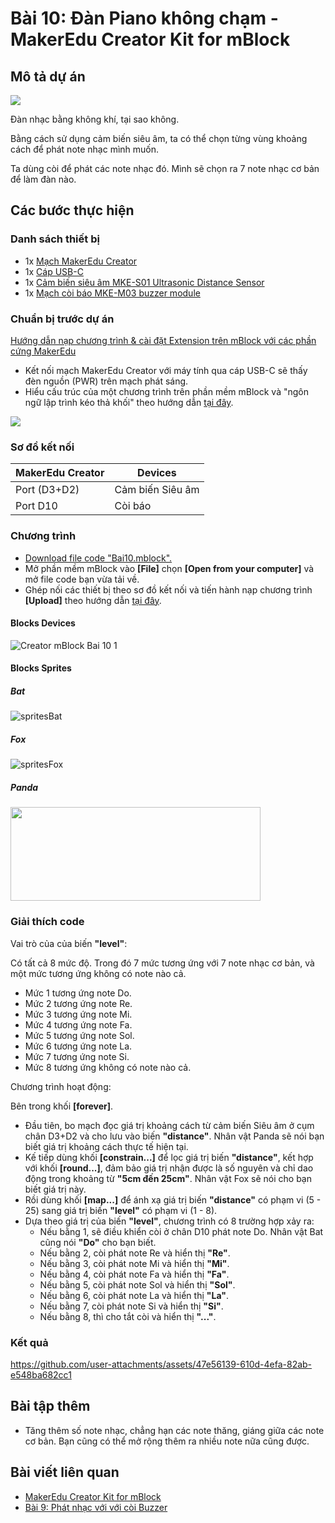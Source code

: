 # Bài 10: Đàn Piano không chạm - MakerEdu Creator Kit for mBlock

## Mô tả dự án

![](/ex/less10/image/BAI10.png)

Đàn nhạc bằng không khí, tại sao không.

Bằng cách sử dụng cảm biến siêu âm, ta có thể chọn từng vùng khoảng cách để phát note nhạc mình muốn.

Ta dùng còi để phát các note nhạc đó. Mình sẽ chọn ra 7 note nhạc cơ bản để làm đàn nào.

## Các bước thực hiện

### Danh sách thiết bị

- 1x [Mạch MakerEdu Creator](https://www.makerlab.vn/creator)
- 1x [Cáp USB-C](https://hshop.vn/cap-usb-type-c)
- 1x [Cảm biến siêu âm MKE-S01 Ultrasonic Distance Sensor](https://makerlab.vn/mkes01)
- 1x [Mạch còi báo MKE-M03 buzzer module](https://makerlab.vn/mkem03)

### Chuẩn bị trước dự án

[Hướng dẫn nạp chương trình & cài đặt Extension trên mBlock với các phần cứng MakerEdu](https://github.com/makerlabvn/mBlock-MakerEdu-Creator)

- Kết nối mạch MakerEdu Creator với máy tính qua cáp USB-C sẽ thấy đèn nguồn (PWR) trên mạch phát sáng.
- Hiểu cấu trúc của một chương trình trên phần mềm mBlock và "ngôn ngữ lập trình kéo thả khối" theo hướng dẫn [tại đây](https://support.makeblock.com/hc/en-us/articles/12738783754903-Block-Reference).

![](/ex/less03/image/700px-Connect_MakerEdu_Creator_with_Computer_by_USB-C_cable.jpg)

### Sơ đồ kết nối

| MakerEdu Creator | Devices              |
|------------------|----------------------|
| Port (D3+D2)     | Cảm biến Siêu âm     |
| Port D10         | Còi báo              |

### Chương trình

- [Download file code "Bai10.mblock".](/ex/less10/mBlock5/Bai10.mblock)
- Mở phần mềm mBlock vào **[File]** chọn **[Open from your computer]** và mở file code bạn vừa tải về.
- Ghép nối các thiết bị theo sơ đồ kết nối và tiến hành nạp chương trình **[Upload]** theo hướng dẫn [tại đây](https://github.com/makerlabvn/mBlock-MakerEdu-Creator).

#### Blocks Devices

![Creator mBlock Bai 10 1](/ex/less10/image/825px-Creator_mBlock_Bai_10.png)

#### Blocks Sprites

##### Bat

![spritesBat](/ex/less10/image/spritesBat.png)

##### Fox

![spritesFox](/ex/less10/image/spritesFox.png)

##### Panda

<img src="/ex/less10/image/spritesPanda.png" width="400" height="150"> 

### Giải thích code

Vai trò của của biến **"level"**:

Có tất cả 8 mức độ. Trong đó 7 mức tương ứng với 7 note nhạc cơ bản, và một mức tương ứng không có note nào cả.

- Mức 1 tương ứng note Do.
- Mức 2 tương ứng note Re.
- Mức 3 tương ứng note Mi.
- Mức 4 tương ứng note Fa.
- Mức 5 tương ứng note Sol.
- Mức 6 tương ứng note La.
- Mức 7 tương ứng note Si.
- Mức 8 tương ứng không có note nào cả.

Chương trình hoạt động:

Bên trong khối **[forever]**.

- Đầu tiên, bo mạch đọc giá trị khoảng cách từ cảm biến Siêu âm ở cụm chân D3+D2 và cho lưu vào biến **"distance"**. Nhân vật Panda sẽ nói bạn biết giá trị khoảng cách thực tế hiện tại.
- Kế tiếp dùng khối **[constrain...]** để lọc giá trị biến **"distance"**, kết hợp với khối **[round...]**, đảm bảo giá trị nhận được là số nguyên và chỉ dao động trong khoảng từ **"5cm đến 25cm"**. Nhân vật Fox sẽ nói cho bạn biết giá trị này.
- Rồi dùng khối **[map...]** để ánh xạ giá trị biến **"distance"** có phạm vi (5 - 25) sang giá trị biến **"level"** có phạm vi (1 - 8).
- Dựa theo giá trị của biến **"level"**, chương trình có 8 trường hợp xảy ra:
  - Nếu bằng 1, sẽ điều khiển còi ở chân D10 phát note Do. Nhân vật Bat cũng nói **"Do"** cho bạn biết.
  - Nếu bằng 2, còi phát note Re và hiển thị **"Re"**.
  - Nếu bằng 3, còi phát note Mi và hiển thị **"Mi"**.
  - Nếu bằng 4, còi phát note Fa và hiển thị **"Fa"**.
  - Nếu bằng 5, còi phát note Sol và hiển thị **"Sol"**.
  - Nếu bằng 6, còi phát note La và hiển thị **"La"**.
  - Nếu bằng 7, còi phát note Si và hiển thị **"Si"**.
  - Nếu bằng 8, thì cho tắt còi và hiển thị **"..."**.

### Kết quả


https://github.com/user-attachments/assets/47e56139-610d-4efa-82ab-e548ba682cc1


## Bài tập thêm

- Tăng thêm số note nhạc, chẳng hạn các note thăng, giáng giữa các note cơ bản. Bạn cũng có thể mở rộng thêm ra nhiều note nữa cũng được.


## Bài viết liên quan

- [MakerEdu Creator Kit for mBlock](/README.md)
- [Bài 9: Phát nhạc với với còi Buzzer](/ex/less09/README.md)

